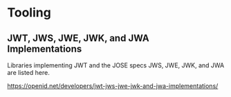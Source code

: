 # Tooling

##  JWT, JWS, JWE, JWK, and JWA Implementations

 Libraries implementing JWT and the JOSE specs JWS, JWE, JWK, and JWA are listed here.

<https://openid.net/developers/jwt-jws-jwe-jwk-and-jwa-implementations/>
